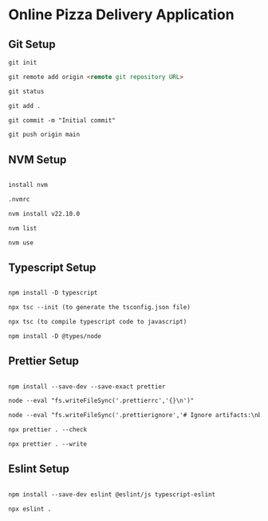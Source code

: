 # Online Pizza Delivery Application

## Git Setup

```Markdown
git init

git remote add origin <remote git repository URL>

git status

git add .

git commit -m "Initial commit"

git push origin main

```

## NVM Setup

```Markdown

install nvm

.nvmrc

nvm install v22.10.0

nvm list

nvm use

```

## Typescript Setup

```Markdown

npm install -D typescript

npx tsc --init (to generate the tsconfig.json file)

npx tsc (to compile typescript code to javascript)

npm install -D @types/node

```

## Prettier Setup

```Markdown

npm install --save-dev --save-exact prettier

node --eval "fs.writeFileSync('.prettierrc','{}\n')"

node --eval "fs.writeFileSync('.prettierignore','# Ignore artifacts:\nbuild\ncoverage\n')"

npx prettier . --check

npx prettier . --write

```

## Eslint Setup

```Markdown

npm install --save-dev eslint @eslint/js typescript-eslint

npx eslint .

```
